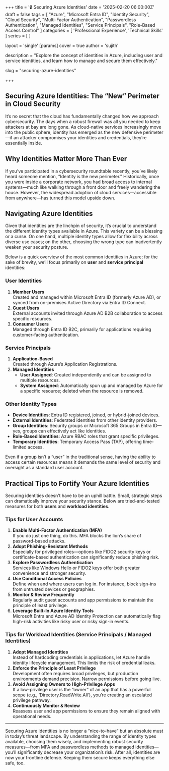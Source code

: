 +++
title = '🔒 Securing Azure Identities'
date = '2025-02-20 06:00:00Z'
draft = false
tags = [
  "Azure",
  "Microsoft Entra ID",
  "Identity Security",
  "Cloud Security",
  "Multi-Factor Authentication",
  "Passwordless Authentication",
  "Managed Identities",
  "Service Principals",
  "Role-Based Access Control"
]
categories = [
  'Professional Experience',
  'Technical Skills'
]
series = [
]

layout = 'single'
[params]
    cover = true
    author = 'sujith'

description = "Explore the concept of identities in Azure, including user and service identities, and learn how to manage and secure them effectively."


slug = "securing-azure-identities"
    
+++

## Securing Azure Identities: The “New” Perimeter in Cloud Security

It’s no secret that the cloud has fundamentally changed how we approach cybersecurity. The days when a robust firewall was all you needed to keep attackers at bay are long gone. As cloud-native services increasingly move into the public sphere, identity has emerged as the new defensive perimeter—if an attacker compromises your identities and credentials, they’re essentially inside.

## Why Identities Matter More Than Ever

If you’ve participated in a cybersecurity roundtable recently, you’ve likely heard someone mention, “Identity is the new perimeter.” Historically, once you were inside a corporate network, you had broad access to internal systems—much like walking through a front door and freely wandering the house. However, the widespread adoption of cloud services—accessible from anywhere—has turned this model upside down.

## Navigating Azure Identities

Given that identities are the linchpin of security, it’s crucial to understand the different identity types available in Azure. This variety can be a blessing or a curse. On one hand, multiple identity types allow for flexibility across diverse use cases; on the other, choosing the wrong type can inadvertently weaken your security posture.

Below is a quick overview of the most common identities in Azure; for the sake of brevity, we’ll focus primarily on **user** and **service principal** identities:

### User Identities

1. **Member Users**  
   Created and managed within Microsoft Entra ID (formerly Azure AD), or synced from on-premises Active Directory via Entra ID Connect.  
2. **Guest Users**  
   External accounts invited through Azure AD B2B collaboration to access specific resources.  
3. **Consumer Users**  
   Managed through Entra ID B2C, primarily for applications requiring customer-facing authentication.

### Service Principals

1. **Application-Based**  
   Created through Azure’s Application Registrations.  
2. **Managed Identities**  
   - **User Assigned**: Created independently and can be assigned to multiple resources.  
   - **System Assigned**: Automatically spun up and managed by Azure for a specific resource; deleted when the resource is removed.

### Other Identity Types

- **Device Identities**: Entra ID registered, joined, or hybrid-joined devices.  
- **External Identities**: Federated identities from other identity providers.  
- **Group Identities**: Security groups or Microsoft 365 Groups in Entra ID—yes, groups can effectively act like identities.  
- **Role-Based Identities**: Azure RBAC roles that grant specific privileges.  
- **Temporary Identities**: Temporary Access Pass (TAP), offering time-limited access.

Even if a group isn’t a “user” in the traditional sense, having the ability to access certain resources means it demands the same level of security and oversight as a standard user account.

## Practical Tips to Fortify Your Azure Identities

Securing identities doesn’t have to be an uphill battle. Small, strategic steps can dramatically improve your security stance. Below are tried-and-tested measures for both **users** and **workload identities**.

### Tips for User Accounts

1. **Enable Multi-Factor Authentication (MFA)**  
   If you do just one thing, do this. MFA blocks the lion’s share of password-based attacks.  
2. **Adopt Phishing-Resistant Methods**  
   Especially for privileged roles—options like FIDO2 security keys or certificate-based authentication can significantly reduce phishing risk.  
3. **Explore Passwordless Authentication**  
   Services like Windows Hello or FIDO2 keys offer both greater convenience and stronger security.  
4. **Use Conditional Access Policies**  
   Define when and where users can log in. For instance, block sign-ins from untrusted devices or geographies.  
5. **Monitor & Review Frequently**  
   Regularly audit guest accounts and app permissions to maintain the principle of least privilege.  
6. **Leverage Built-In Azure Identity Tools**  
   Microsoft Entra and Azure AD Identity Protection can automatically flag high-risk activities like risky user or risky sign-in events.

### Tips for Workload Identities (Service Principals / Managed Identities)

1. **Adopt Managed Identities**  
   Instead of hardcoding credentials in applications, let Azure handle identity lifecycle management. This limits the risk of credential leaks.  
2. **Enforce the Principle of Least Privilege**  
   Development often requires broad privileges, but production environments demand precision. Narrow permissions before going live.  
3. **Avoid Assigning Owners to High-Privilege Apps**  
   If a low-privilege user is the “owner” of an app that has a powerful scope (e.g., ‘Directory.ReadWrite.All’), you’re creating an escalated privilege pathway.  
4. **Continuously Monitor & Review**  
   Reassess user and app permissions to ensure they remain aligned with operational needs.

---

Securing Azure identities is no longer a “nice-to-have” but an absolute must in today’s threat landscape. By understanding the range of identity types available, choosing them wisely, and implementing robust security measures—from MFA and passwordless methods to managed identities—you’ll significantly decrease your organization’s risk. After all, identities are now your frontline defense. Keeping them secure keeps everything else safe, too.
